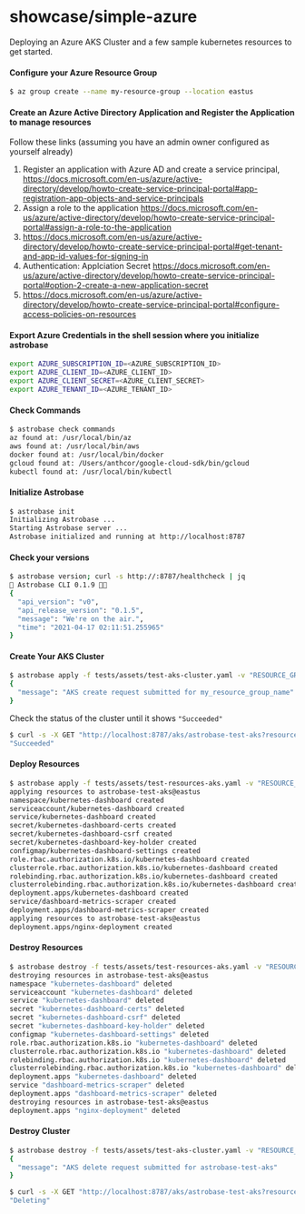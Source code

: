 # showcase/simple-azure

Deploying an Azure AKS Cluster and a few sample kubernetes resources to get started.

#### Configure your Azure Resource Group

```sh
$ az group create --name my-resource-group --location eastus
```

#### Create an Azure Active Directory Application and Register the Application to manage resources

Follow these links (assuming you have an admin owner configured as yourself already)

1. Register an application with Azure AD and create a service principal, https://docs.microsoft.com/en-us/azure/active-directory/develop/howto-create-service-principal-portal#app-registration-app-objects-and-service-principals
1. Assign a role to the application https://docs.microsoft.com/en-us/azure/active-directory/develop/howto-create-service-principal-portal#assign-a-role-to-the-application
1. https://docs.microsoft.com/en-us/azure/active-directory/develop/howto-create-service-principal-portal#get-tenant-and-app-id-values-for-signing-in
1. Authentication: Applciation Secret https://docs.microsoft.com/en-us/azure/active-directory/develop/howto-create-service-principal-portal#option-2-create-a-new-application-secret
1. https://docs.microsoft.com/en-us/azure/active-directory/develop/howto-create-service-principal-portal#configure-access-policies-on-resources

#### Export Azure Credentials in the shell session where you initialize astrobase

```sh
export AZURE_SUBSCRIPTION_ID=<AZURE_SUBSCRIPTION_ID>
export AZURE_CLIENT_ID=<AZURE_CLIENT_ID>
export AZURE_CLIENT_SECRET=<AZURE_CLIENT_SECRET>
export AZURE_TENANT_ID=<AZURE_TENANT_ID>
```

#### Check Commands

```sh
$ astrobase check commands
az found at: /usr/local/bin/az
aws found at: /usr/local/bin/aws
docker found at: /usr/local/bin/docker
gcloud found at: /Users/anthcor/google-cloud-sdk/bin/gcloud
kubectl found at: /usr/local/bin/kubectl
```

#### Initialize Astrobase

```sh
$ astrobase init
Initializing Astrobase ...
Starting Astrobase server ...
Astrobase initialized and running at http://localhost:8787
```

#### Check your versions

```sh
$ astrobase version; curl -s http://:8787/healthcheck | jq
🚀 Astrobase CLI 0.1.9 🧑‍🚀
{
  "api_version": "v0",
  "api_release_version": "0.1.5",
  "message": "We're on the air.",
  "time": "2021-04-17 02:11:51.255965"
}
```

#### Create Your AKS Cluster

```sh
$ astrobase apply -f tests/assets/test-aks-cluster.yaml -v "RESOURCE_GROUP_NAME=my_resource_group_name"
{
  "message": "AKS create request submitted for my_resource_group_name"
}
```

Check the status of the cluster until it shows `"Succeeded"`

```sh
$ curl -s -X GET "http://localhost:8787/aks/astrobase-test-aks?resource_group_name=my_resource_group_name" | jq .provisioning_state
"Succeeded"
```

#### Deploy Resources

```sh
$ astrobase apply -f tests/assets/test-resources-aks.yaml -v "RESOURCE_GROUP_NAME=my_resource_group_name NGINX_CONTAINER_PORT=80 NGINX_MEM_REQUEST=64Mi NGINX_CPU_REQUEST=250m NGINX_MEM_LIMIT=128Mi NGINX_CPU_LIMIT=500m"
applying resources to astrobase-test-aks@eastus
namespace/kubernetes-dashboard created
serviceaccount/kubernetes-dashboard created
service/kubernetes-dashboard created
secret/kubernetes-dashboard-certs created
secret/kubernetes-dashboard-csrf created
secret/kubernetes-dashboard-key-holder created
configmap/kubernetes-dashboard-settings created
role.rbac.authorization.k8s.io/kubernetes-dashboard created
clusterrole.rbac.authorization.k8s.io/kubernetes-dashboard created
rolebinding.rbac.authorization.k8s.io/kubernetes-dashboard created
clusterrolebinding.rbac.authorization.k8s.io/kubernetes-dashboard created
deployment.apps/kubernetes-dashboard created
service/dashboard-metrics-scraper created
deployment.apps/dashboard-metrics-scraper created
applying resources to astrobase-test-aks@eastus
deployment.apps/nginx-deployment created
```

#### Destroy Resources


```sh
$ astrobase destroy -f tests/assets/test-resources-aks.yaml -v "RESOURCE_GROUP_NAME=my_resource_group_name NGINX_CONTAINER_PORT=80 NGINX_MEM_REQUEST=64Mi NGINX_CPU_REQUEST=250m NGINX_MEM_LIMIT=128Mi NGINX_CPU_LIMIT=500m"
destroying resources in astrobase-test-aks@eastus
namespace "kubernetes-dashboard" deleted
serviceaccount "kubernetes-dashboard" deleted
service "kubernetes-dashboard" deleted
secret "kubernetes-dashboard-certs" deleted
secret "kubernetes-dashboard-csrf" deleted
secret "kubernetes-dashboard-key-holder" deleted
configmap "kubernetes-dashboard-settings" deleted
role.rbac.authorization.k8s.io "kubernetes-dashboard" deleted
clusterrole.rbac.authorization.k8s.io "kubernetes-dashboard" deleted
rolebinding.rbac.authorization.k8s.io "kubernetes-dashboard" deleted
clusterrolebinding.rbac.authorization.k8s.io "kubernetes-dashboard" deleted
deployment.apps "kubernetes-dashboard" deleted
service "dashboard-metrics-scraper" deleted
deployment.apps "dashboard-metrics-scraper" deleted
destroying resources in astrobase-test-aks@eastus
deployment.apps "nginx-deployment" deleted
```


#### Destroy Cluster

```sh
$ astrobase destroy -f tests/assets/test-aks-cluster.yaml -v "RESOURCE_GROUP_NAME=my_resource_group_name"
{
  "message": "AKS delete request submitted for astrobase-test-aks"
}
```

```sh
$ curl -s -X GET "http://localhost:8787/aks/astrobase-test-aks?resource_group_name=my_resource_group_name" | jq .provisioning_state
"Deleting"
```
